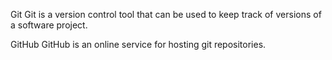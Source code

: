 Git
Git is a version control tool that can be used to keep track of versions of a software project.

GitHub
GitHub is an online service for hosting git repositories.